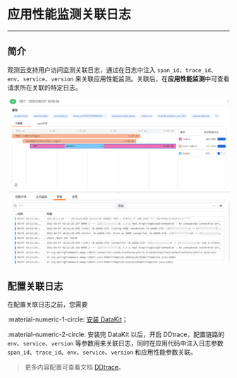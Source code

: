 # 应用性能监测关联日志
---

## 简介

观测云支持用户访问监测关联日志，通过在日志中注入 `span_id`、`trace_id`、`env`、`service`、`version` 来关联应用性能监测。关联后，在**应用性能监测**中可查看请求所在关联的特定日志。

![](../../img/13.apm_log.png)

## 配置关联日志

在配置关联日志之前，您需要

:material-numeric-1-circle: [安装 DataKit](../../../datakit/datakit-install.md)；

:material-numeric-2-circle: 安装完 DataKit 以后，开启 DDtrace，配置链路的 `env`、`service`、`version` 等参数用来关联日志，同时在应用代码中注入日志参数 `span_id`、`trace_id`、`env`、`service`、`version` 和应用性能参数关联。

> 更多内容配置可查看文档 [DDtrace](../../../integrations/ddtrace.md)。
